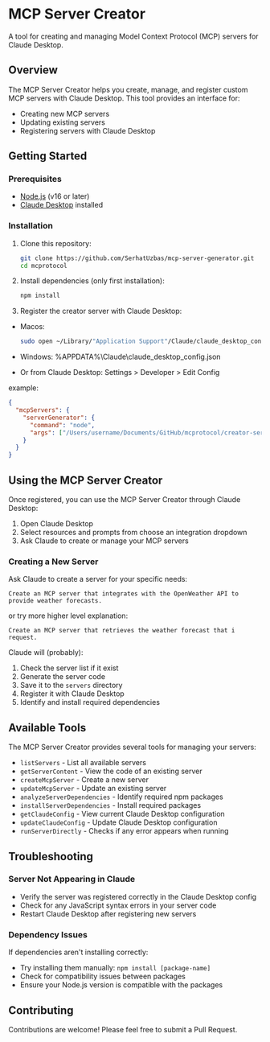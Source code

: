# MCP Server Creator

A tool for creating and managing Model Context Protocol (MCP) servers for Claude Desktop.

## Overview

The MCP Server Creator helps you create, manage, and register custom MCP servers with Claude Desktop. This tool provides an interface for:

- Creating new MCP servers
- Updating existing servers
- Registering servers with Claude Desktop

## Getting Started

### Prerequisites

- [Node.js](https://nodejs.org/) (v16 or later)
- [Claude Desktop](https://claude.ai/download) installed

### Installation

1. Clone this repository:

   ```bash
   git clone https://github.com/SerhatUzbas/mcp-server-generator.git
   cd mcprotocol
   ```

2. Install dependencies (only first installation):

   ```bash
   npm install
   ```

3. Register the creator server with Claude Desktop:

- Macos:
   ```bash
   sudo open ~/Library/"Application Support"/Claude/claude_desktop_config.json
   ``` 
- Windows: %APPDATA%\Claude\claude_desktop_config.json

- Or from Claude Desktop: Settings > Developer > Edit Config

example:

```json
{
  "mcpServers": {
    "serverGenerator": {
      "command": "node",
      "args": ["/Users/username/Documents/GitHub/mcprotocol/creator-server.js"]
    }
  }
}
```

## Using the MCP Server Creator

Once registered, you can use the MCP Server Creator through Claude Desktop:

1. Open Claude Desktop
2. Select resources and prompts from choose an integration dropdown
3. Ask Claude to create or manage your MCP servers

### Creating a New Server

Ask Claude to create a server for your specific needs:

```
Create an MCP server that integrates with the OpenWeather API to provide weather forecasts.
```

or try more higher level explanation:

```
Create an MCP server that retrieves the weather forecast that i request.
```

Claude will (probably):

1. Check the server list if it exist
2. Generate the server code
3. Save it to the `servers` directory
4. Register it with Claude Desktop
5. Identify and install required dependencies

## Available Tools

The MCP Server Creator provides several tools for managing your servers:

- `listServers` - List all available servers
- `getServerContent` - View the code of an existing server
- `createMcpServer` - Create a new server
- `updateMcpServer` - Update an existing server
- `analyzeServerDependencies` - Identify required npm packages
- `installServerDependencies` - Install required packages
- `getClaudeConfig` - View current Claude Desktop configuration
- `updateClaudeConfig` - Update Claude Desktop configuration
- `runServerDirectly` - Checks if any error appears when running

## Troubleshooting

### Server Not Appearing in Claude

- Verify the server was registered correctly in the Claude Desktop config
- Check for any JavaScript syntax errors in your server code
- Restart Claude Desktop after registering new servers

### Dependency Issues

If dependencies aren't installing correctly:

- Try installing them manually: `npm install [package-name]`
- Check for compatibility issues between packages
- Ensure your Node.js version is compatible with the packages

## Contributing

Contributions are welcome! Please feel free to submit a Pull Request.
